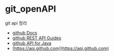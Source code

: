 # git_openAPI
git api 정리   

* [github Docs](https://docs.github.com/en)   
* [github REST API Guides](https://docs.github.com/en/rest/guides/getting-started-with-the-rest-api)
* [github API for Java](https://github-api.kohsuke.org/)
* [https://api.github.com](https://api.github.com)
